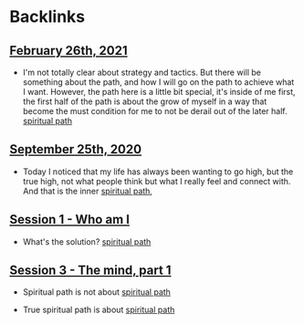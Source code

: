
# Backlinks
## [February 26th, 2021](<February 26th, 2021.md>)
- I'm not totally clear about strategy and tactics. But there will be something about the path, and how I will go on the path to achieve what I want. However, the path here is a little bit special, it's inside of me first, the first half of the path is about the grow of myself in a way that become the must condition for me to not be derail out of the later half. [spiritual path](<spiritual path.md>)

## [September 25th, 2020](<September 25th, 2020.md>)
- Today I noticed that my life has always been wanting to go high, but the true high, not what people think but what I really feel and connect with. And that is the inner [spiritual path](<spiritual path.md>),

## [Session 1 - Who am I](<Session 1 - Who am I.md>)
- What's the solution? [spiritual path](<spiritual path.md>)

## [Session 3 - The mind, part 1](<Session 3 - The mind, part 1.md>)
- Spiritual path is not about [spiritual path](<spiritual path.md>)

- True spiritual path is about [spiritual path](<spiritual path.md>)

